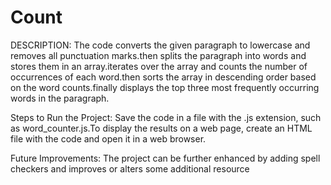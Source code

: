 # Count
DESCRIPTION:
The code converts the given paragraph to lowercase and removes all punctuation marks.then splits the paragraph into words and stores them in an array.iterates over the array and counts the number of occurrences of each word.then sorts the array in descending order based on the word counts.finally displays the top three most frequently occurring words in the paragraph.

Steps to Run the Project:
Save the code in a file with the .js extension, such as word_counter.js.To display the results on a web page, create an HTML file with the code and open it in a web browser.

Future Improvements:
The project can be further enhanced by adding spell checkers and improves or alters some additional resource
